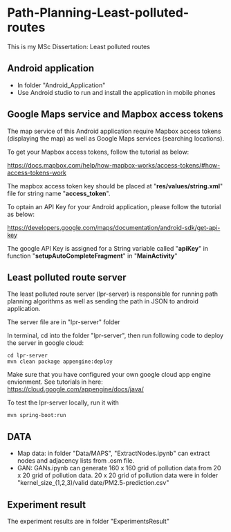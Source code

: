 # Path-Planning-Least-polluted-routes
This is my MSc Dissertation: Least polluted routes

## Android application
* In folder "Android_Application"
* Use Android studio to run and install the application in mobile phones

## Google Maps service and Mapbox access tokens
The map service of this Android application require Mapbox access tokens (displaying the map) as well as Google Maps services (searching locations). 

To get your Mapbox access tokens, follow the tutorial as below:

https://docs.mapbox.com/help/how-mapbox-works/access-tokens/#how-access-tokens-work

The mapbox access token key should be placed at "**res/values/string.xml**" file for string name "**access_token**".

To optain an API Key for your Android application, please follow the tutorial as below:

https://developers.google.com/maps/documentation/android-sdk/get-api-key

The google API Key is assigned for a String variable called "**apiKey**" in function "**setupAutoCompleteFragment**" in "**MainActivity**"

## Least polluted route server 
The least polluted route server (lpr-server) is responsible for running path planning algorithms as well as sending the path in JSON to android application.

The server file are in "lpr-server" folder

In terminal, cd into the folder "lpr-server", then run following code to deploy the server in google cloud:
```linux
cd lpr-server
mvn clean package appengine:deploy
```
Make sure that you have configured your own google cloud app engine envionment. See tutorials in here: https://cloud.google.com/appengine/docs/java/

To test the lpr-server locally, run it with
```linux
mvn spring-boot:run
```

## DATA

* Map data: in folder "Data/MAPS", "ExtractNodes.ipynb" can extract nodes and adjacency lists from .osm file.
* GAN: GANs.ipynb can generate 160 x 160 grid of pollution data from 20 x 20 grid of pollution data. 20 x 20 grid of pollution data were in folder "kernel_size_(1,2,3)/valid date/PM2.5-prediction.csv"

## Experiment result
The experiment results are in folder "ExperimentsResult"
